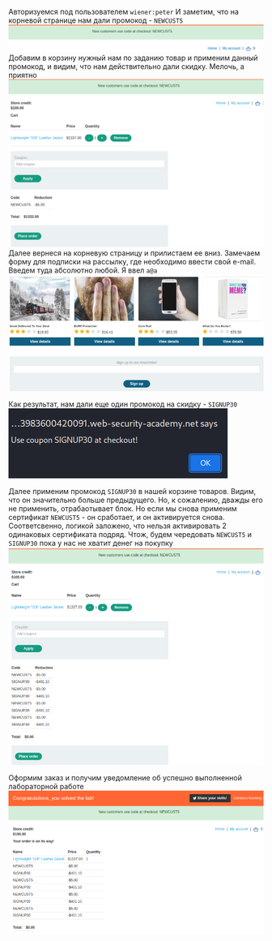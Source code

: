 Авторизуемся под пользователем `wiener:peter`
И заметим, что на корневой странице нам дали промокод - `NEWCUST5`
![img](https://github.com/adyatlove/PortSwiggerAcademy/blob/main/5.%20Business%20logic%20vulnerabilities/12.%20Flawed%20enforcement%20of%20business%20rules/pics%20for%20walktrough/1.png)
Добавим в корзину нужный нам по заданию товар и применим данный промокод, и видим, что нам действительно дали скидку. Мелочь, а приятно
![img](https://github.com/adyatlove/PortSwiggerAcademy/blob/main/5.%20Business%20logic%20vulnerabilities/12.%20Flawed%20enforcement%20of%20business%20rules/pics%20for%20walktrough/2.png)
Далее вернеся на корневую страницу и прилистаем ее вниз. Замечаем форму для подписки на рассылку, где необходимо ввести свой e-mail. Введем туда абсолютно любой. Я ввел `a@a`
![img](https://github.com/adyatlove/PortSwiggerAcademy/blob/main/5.%20Business%20logic%20vulnerabilities/12.%20Flawed%20enforcement%20of%20business%20rules/pics%20for%20walktrough/3.png)

Как результат, нам дали еще один промокод на скидку - `SIGNUP30`
![img](https://github.com/adyatlove/PortSwiggerAcademy/blob/main/5.%20Business%20logic%20vulnerabilities/12.%20Flawed%20enforcement%20of%20business%20rules/pics%20for%20walktrough/4.png)

Далее применим промокод `SIGNUP30` в нашей корзине товаров. Видим, что он значительно больше предыдущего. Но, к сожалению, дважды его не применить, отрабаотывает блок.
Но если мы снова применим сертификат `NEWCUST5` - он сработает, и он активируется снова. Соответсвенно, логикой заложено, что нельзя активировать 2 одинаковых сертификата подряд. Чтож, будем чередовать `NEWCUST5` и `SIGNUP30` пока у нас не хватит денег на покупку
![img](https://github.com/adyatlove/PortSwiggerAcademy/blob/main/5.%20Business%20logic%20vulnerabilities/12.%20Flawed%20enforcement%20of%20business%20rules/pics%20for%20walktrough/5.png)

Оформим заказ и получим уведомление об успешно выполненной лабораторной работе
![img](https://github.com/adyatlove/PortSwiggerAcademy/blob/main/5.%20Business%20logic%20vulnerabilities/12.%20Flawed%20enforcement%20of%20business%20rules/pics%20for%20walktrough/6.png)

